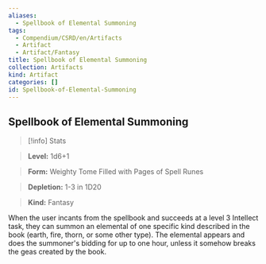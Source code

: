 ```yaml
---
aliases:
  - Spellbook of Elemental Summoning
tags:
  - Compendium/CSRD/en/Artifacts
  - Artifact
  - Artifact/Fantasy
title: Spellbook of Elemental Summoning
collection: Artifacts
kind: Artifact
categories: []
id: Spellbook-of-Elemental-Summoning
---
```

## Spellbook of Elemental Summoning    
>[!info] Stats    
> **Level:** 1d6+1    
> **Form:** Weighty Tome Filled with Pages of Spell Runes    
> **Depletion:** 1-3 in 1D20    
> **Kind:** Fantasy  
    
When the user incants from the spellbook and succeeds at a level 3 Intellect task, they can summon an elemental of one specific kind described in the book (earth, fire, thorn, or some other type). The elemental appears and does the summoner's bidding for up to one hour, unless it somehow breaks the geas created by the book.
